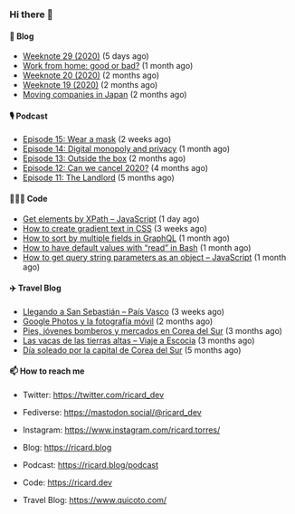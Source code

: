### Hi there 👋

#### 📝 Blog

- [Weeknote 29 (2020)](https://ricard.blog/weeknote/week-29-2020/) (5 days ago)
- [Work from home: good or bad?](https://ricard.blog/rant/work-from-home-good-or-bad/) (1 month ago)
- [Weeknote 20 (2020)](https://ricard.blog/weeknote/weeknote-20-2020/) (2 months ago)
- [Weeknote 19 (2020)](https://ricard.blog/weeknote/weeknote-19-2020/) (2 months ago)
- [Moving companies in Japan](https://ricard.blog/story/moving-companies-in-japan/) (2 months ago)

#### 🎙 Podcast

- [Episode 15: Wear a mask](https://anchor.fm/quicoto/episodes/Episode-15-Wear-a-mask-egbalg) (2 weeks ago)
- [Episode 14: Digital monopoly and privacy](https://anchor.fm/quicoto/episodes/Episode-14-Digital-monopoly-and-privacy-eeg61m) (1 month ago)
- [Episode 13: Outside the box](https://anchor.fm/quicoto/episodes/Episode-13-Outside-the-box-ed6vpi) (2 months ago)
- [Episode 12: Can we cancel 2020?](https://anchor.fm/quicoto/episodes/Episode-12-Can-we-cancel-2020-ebbojl) (4 months ago)
- [Episode 11: The Landlord](https://anchor.fm/quicoto/episodes/Episode-11-The-Landlord-earv1n) (5 months ago)

#### 👨🏻‍💻 Code

- [Get elements by XPath – JavaScript](https://ricard.dev/get-elements-by-xpath-javascript/) (1 day ago)
- [How to create gradient text in CSS](https://ricard.dev/how-to-create-gradient-text-in-css/) (3 weeks ago)
- [How to sort by multiple fields in GraphQL](https://ricard.dev/how-to-sort-by-multiple-fields-in-graphql/) (1 month ago)
- [How to have default values with “read” in Bash](https://ricard.dev/how-to-have-default-values-with-read-in-bash/) (1 month ago)
- [How to get query string parameters as an object – JavaScript](https://ricard.dev/how-to-get-query-string-parameters-as-an-object-javascript/) (1 month ago)

#### ✈️ Travel Blog

- [Llegando a San Sebastián – País Vasco](https://www.quicoto.com/llegando-a-san-sebastian-pais-vasco/) (3 weeks ago)
- [Google Photos y la fotografía móvil](https://www.quicoto.com/google-photos-y-la-fotografia-movil/) (2 months ago)
- [Pies, jóvenes bomberos y mercados en Corea del Sur](https://www.quicoto.com/pies-jovenes-bomberos-mercados-corea-del-sur/) (3 months ago)
- [Las vacas de las tierras altas – Viaje a Escocia](https://www.quicoto.com/vacas-tierras-altas-viaje-escocia/) (3 months ago)
- [Día soleado por la capital de Corea del Sur](https://www.quicoto.com/dia-soleado-por-la-capital-de-corea-del-sur/) (5 months ago)

#### 📫 How to reach me

- Twitter: https://twitter.com/ricard_dev
- Fediverse: https://mastodon.social/@ricard_dev
- Instagram: https://www.instagram.com/ricard.torres/

- Blog: https://ricard.blog
- Podcast: https://ricard.blog/podcast
- Code: https://ricard.dev
- Travel Blog: https://www.quicoto.com/
